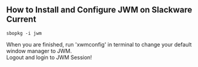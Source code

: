 ## How to Install and Configure JWM on Slackware Current

```sbopkg -i jwm```

When you are finished, run 'xwmconfig' in terminal to change your default window manager to JWM. <br>
Logout and login to JWM Session!
